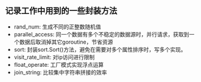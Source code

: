 ## 记录工作中用到的一些封装方法

- rand_num: 生成不同的正整数随机值
- parallel_access: 同一个数据有多个不稳定的数据源时，并行请求，获取到一个数据后取消掉其它goroutine，节省资源
- sort: 封装sort.Sort()方法，避免在需要对多个属性排序时，写多个实现。
- visit_rate_limit: 对ip访问进行限制
- float_operate: 工厂模式实现浮点运算
- join_string: 比较集中字符串拼接的效率